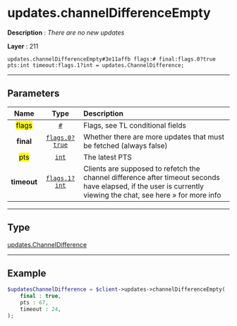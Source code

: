 # updates.channelDifferenceEmpty

**Description** : *There are no new updates*

**Layer** : 211

```tl
updates.channelDifferenceEmpty#3e11affb flags:# final:flags.0?true pts:int timeout:flags.1?int = updates.ChannelDifference;
```

---

## Parameters

| Name | Type | Description |
| :---: | :---: | :--- |
| <mark>flags</mark> | [`#`](type/#) | Flags, see TL conditional fields |
| **final** | [`flags.0?true`](type/true) | Whether there are more updates that must be fetched (always false) |
| <mark>pts</mark> | [`int`](type/int) | The latest PTS |
| **timeout** | [`flags.1?int`](type/int) | Clients are supposed to refetch the channel difference after timeout seconds have elapsed, if the user is currently viewing the chat, see here » for more info |

---

## Type

[updates.ChannelDifference](type/updates.ChannelDifference)

---

## Example

```php
$updatesChannelDifference = $client->updates->channelDifferenceEmpty(
	final : true,
	pts : 67,
	timeout : 24,
);
```